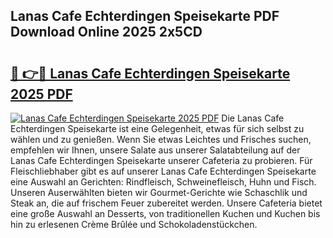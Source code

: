 ## Lanas Cafe Echterdingen Speisekarte PDF Download Online 2025 2x5CD

# <h2><a href="http://gc7vvot.nevu.top/?p=Lanas+Cafe+Echterdingen+Speisekarte">🔗 👉🔴 Lanas Cafe Echterdingen Speisekarte 2025 PDF</a></h2>

[![Lanas Cafe Echterdingen Speisekarte 2025 PDF](https://i.imgur.com/dBaPXMq.png)](http://gc7vvot.nevu.top/?p=Lanas+Cafe+Echterdingen+Speisekarte)
Die Lanas Cafe Echterdingen Speisekarte ist eine Gelegenheit, etwas für sich selbst zu wählen und zu genießen. Wenn Sie etwas Leichtes und Frisches suchen, empfehlen wir Ihnen, unsere Salate aus unserer Salatabteilung auf der Lanas Cafe Echterdingen Speisekarte unserer Cafeteria zu probieren. Für Fleischliebhaber gibt es auf unserer Lanas Cafe Echterdingen Speisekarte eine Auswahl an Gerichten: Rindfleisch, Schweinefleisch, Huhn und Fisch. Unseren Auserwählten bieten wir Gourmet-Gerichte wie Schaschlik und Steak an, die auf frischem Feuer zubereitet werden. Unsere Cafeteria bietet eine große Auswahl an Desserts, von traditionellen Kuchen und Kuchen bis hin zu erlesenen Crème Brûlée und Schokoladenstückchen.

